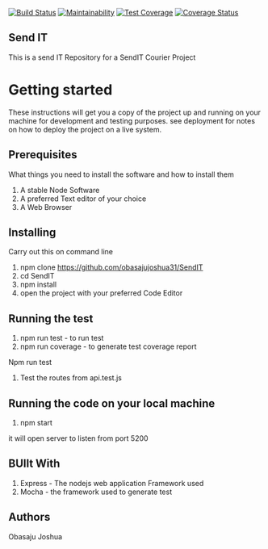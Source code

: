 

[![Build Status](https://travis-ci.org/obasajujoshua31/SendIT.svg?branch=master)](https://travis-ci.org/obasajujoshua31/SendIT) [![Maintainability](https://api.codeclimate.com/v1/badges/014ab05de2a59ad994f9/maintainability)](https://codeclimate.com/github/obasajujoshua31/SendIT/maintainability) [![Test Coverage](https://api.codeclimate.com/v1/badges/014ab05de2a59ad994f9/test_coverage)](https://codeclimate.com/github/obasajujoshua31/SendIT/test_coverage) [![Coverage Status](https://coveralls.io/repos/github/obasajujoshua31/SendIT/badge.svg?branch=master)](https://coveralls.io/github/obasajujoshua31/SendIT?branch=master)


## Send IT
This is a send IT Repository for a SendIT Courier Project
# Getting started
These instructions will get you a copy of the project up and running on your machine for development and testing purposes. 
see deployment for notes on how to deploy the project on a live system.

## Prerequisites
What things you need to install the software and how to install them

1. A stable Node Software
2. A preferred Text editor of your choice
3. A Web Browser

## Installing 
Carry out this on command line
1. npm clone https://github.com/obasajujoshua31/SendIT
2. cd SendIT
3. npm install
4. open the project with your preferred Code Editor

## Running the test
1. npm run test - to run test
2. npm run coverage - to generate test coverage report

Npm run test
1. Test the routes from api.test.js

## Running the code on your local machine
1. npm start 

it will open server to listen from port 5200


## BUIlt With
1. Express - The nodejs web application Framework used
2. Mocha - the framework used to generate test

## Authors 
Obasaju Joshua



